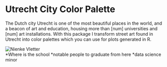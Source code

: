 # Utrecht City Color Palette

The Dutch city Utrecht is one of the most beautiful places in the world, and a beacon of art and education, housing more than [num] universities and [num] art installations. With this package I transform street art found in Utrecht into color palettes which you can use for plots generated in R.

![Nienke Vletter]("https://www.ad.nl/utrecht/saaie-elektriciteitskastjes-niet-in-utrecht-achttien-kunstenaars-beschilderden-ze-en-dat-ziet-er-zo-uit~ad94d210/205989404/")
<br>
*Where is the school
*notable people to graduate from here
*data science minor



